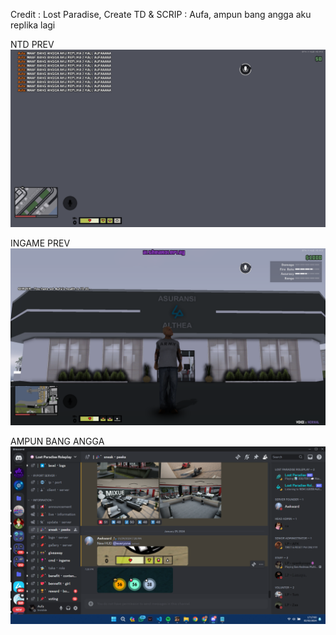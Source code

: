 Credit : Lost Paradise, Create TD & SCRIP : Aufa, ampun bang angga aku replika lagi

NTD PREV
![ntd](ntd.png)

INGAME PREV
![ingame](ingame.png)

AMPUN BANG ANGGA
![lprrp](lprp.png)
